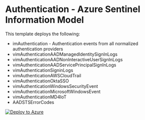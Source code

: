 # Authentication - Azure Sentinel Information Model

This template deploys the following:
* imAuthentication - Authentication events from all normalized authentication providers
* vimAuthenticationAADManagedIdentitySignInLogs
* vimAuthenticationAADNonInteractiveUserSignInLogs
* vimAuthenticationAADServicePrincipalSignInLogs
* vimAuthenticationSigninLogs
* vimAuthenticationAWSCloudTrail
* vimAuthenticationOktaSSO
* vimAuthenticationWindowsSecurityEvent
* vimAuthenticationMicrosoftWindowsEvent
* vimAuthenticationMD4IoT
* AADSTSErrorCodes


[![Deploy to Azure](https://aka.ms/deploytoazurebutton)](https://portal.azure.com/#create/Microsoft.Template/uri/https%3A%2F%2Fraw.githubusercontent.com%2FAzure%2FAzure-Sentinel%2Fdev%2Fnormalization%2Fauthentication%2FUserParam%2FParsers%2FASimAuthentication%2FFullDeploymentAuthentication.json)